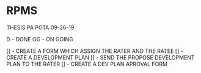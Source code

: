 # RPMS

THESIS PA POTA 09-26-19

D - DONE
OG - ON GOING

[] - CREATE A FORM WHICH ASSIGN THE RATER AND THE RATEE
[] - CREATE A DEVELOPMENT PLAN
[] - SEND THE PROPOSE DEVELOPMENT PLAN TO THE RATER
[] - CREATE A DEV PLAN APROVAL FORM
